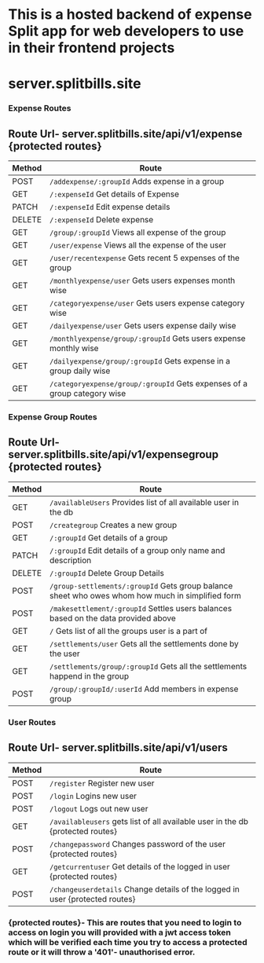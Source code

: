 <h1>This is a hosted backend of expense Split app for web developers to use in their frontend projects</h1>
<h1><a></a>server.splitbills.site</h1></a></h1>

### Expense Routes
## Route Url- server.splitbills.site/api/v1/expense {protected routes}

| Method | Route                                     |
|--------|-------------------------------------------|
| POST   | `/addexpense/:groupId`  Adds expense in a group                  |
| GET    | `/:expenseId`  Get details of Expense
| PATCH  | `/:expenseId`  Edit expense details       |
| DELETE | `/:expenseId`  Delete expense                           |
| GET    | `/group/:groupId`     Views all expense of the group                    |
| GET    | `/user/expense`       Views all the expense of the user                    |
| GET    | `/user/recentexpense`  Gets recent 5 expenses of the group                   |
| GET    | `/monthlyexpense/user`  Gets users expenses month wise                  |
| GET    | `/categoryexpense/user`  Gets users expense category wise                 |
| GET    | `/dailyexpense/user`     Gets users expense daily wise                 |
| GET    | `/monthlyexpense/group/:groupId` Gets users expense monthly wise         |
| GET    | `/dailyexpense/group/:groupId`   Gets expense in a group daily wise         |
| GET    | `/categoryexpense/group/:groupId` Gets expenses of a group category wise         |

### Expense Group Routes
## Route Url-server.splitbills.site/api/v1/expensegroup {protected routes}
| Method | Route                                     |
|--------|-------------------------------------------|
| GET    | `/availableUsers`  Provides list of all available user in the db                       |
| POST   | `/creategroup`     Creates a new group                       |
| GET    | `/:groupId`        Get details of a group                        |
| PATCH  | `/:groupId`        Edit details of a group only name and description                      |
| DELETE | `/:groupId`        Delete Group Details                       |
| POST   | `/group-settlements/:groupId` Gets group balance sheet who owes whom how much in simplified form            |
| POST   | `/makesettlement/:groupId`    Settles users balances based on the data provided above            |
| GET    | `/`                           Gets list of all the groups user is a part of             |
| GET    | `/settlements/user`           Gets all the settlements done by the user            |
| GET    | `/settlements/group/:groupId` Gets all the settlements happend in the group            |
| POST   | `/group/:groupId/:userId`      Add members in expense group           |

### User Routes
## Route Url- server.splitbills.site/api/v1/users

| Method | Route                                     |
|--------|-------------------------------------------|
| POST   | `/register`      Register new user                         |
| POST   | `/login`         Logins new user                         |
| POST   | `/logout`        Logs out new user                         |
| GET    | `/availableusers` gets list of all available user in the db {protected routes}                        |
| POST   | `/changepassword` Changes password of the user {protected routes}                         |
| GET    | `/getcurrentuser`  Get details of the logged in user   {protected routes}                    |
| POST   | `/changeuserdetails`  Change details of the logged in user   {protected routes}                 |



### {protected routes}- This are routes that you need to login to access on login you will provided with a jwt access token which will be verified each time you try to access a protected route or it will throw a '401'- unauthorised error.
